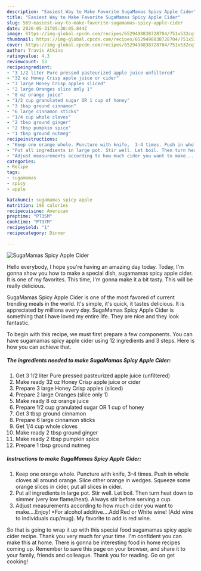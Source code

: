 ```yaml
---
description: "Easiest Way to Make Favorite SugaMamas Spicy Apple Cider"
title: "Easiest Way to Make Favorite SugaMamas Spicy Apple Cider"
slug: 569-easiest-way-to-make-favorite-sugamamas-spicy-apple-cider
date: 2020-05-31T05:30:05.844Z
image: https://img-global.cpcdn.com/recipes/6529498838728704/751x532cq70/sugamamas-spicy-apple-cider-recipe-main-photo.jpg
thumbnail: https://img-global.cpcdn.com/recipes/6529498838728704/751x532cq70/sugamamas-spicy-apple-cider-recipe-main-photo.jpg
cover: https://img-global.cpcdn.com/recipes/6529498838728704/751x532cq70/sugamamas-spicy-apple-cider-recipe-main-photo.jpg
author: Travis Atkins
ratingvalue: 4.3
reviewcount: 13
recipeingredient:
- "3 1/2 liter Pure pressed pasteurized apple juice unfiltered"
- "32 oz Honey Crisp apple juice or cider"
- "3 large Honey Crisp apples sliced"
- "2 large Oranges slice only 1"
- "8 oz orange juice"
- "1/2 cup granulated sugar OR 1 cup of honey"
- "3 tbsp ground cinnamon"
- "6 large cinnamon sticks"
- "1/4 cup whole cloves"
- "2 tbsp ground ginger"
- "2 tbsp pumpkin spice"
- "1 tbsp ground nutmeg"
recipeinstructions:
- "Keep one orange whole. Puncture with knife,  3-4 times. Push in whole cloves all around orange. Slice other orange in wedges. Squeeze some orange slices in cider, put all slices in cider."
- "Put all ingredients in large pot. Stir well. Let boil. Then turn heat down to simmer (very low flame/heat). Always stir before serving a cup."
- "Adjust measurements according to how much cider you want to make....Enjoy! *For alcohol additive....Add Red or White wine! (Add wine to individuals cup/mug). My favorite to add is red wine."
categories:
- Recipe
tags:
- sugamamas
- spicy
- apple

katakunci: sugamamas spicy apple 
nutrition: 196 calories
recipecuisine: American
preptime: "PT35M"
cooktime: "PT37M"
recipeyield: "1"
recipecategory: Dinner

---
```



![SugaMamas Spicy Apple Cider](https://img-global.cpcdn.com/recipes/6529498838728704/751x532cq70/sugamamas-spicy-apple-cider-recipe-main-photo.jpg)

Hello everybody, I hope you're having an amazing day today. Today, I'm gonna show you how to make a special dish, sugamamas spicy apple cider. It is one of my favorites. This time, I'm gonna make it a bit tasty. This will be really delicious.



SugaMamas Spicy Apple Cider is one of the most favored of current trending meals in the world. It's simple, it's quick, it tastes delicious. It is appreciated by millions every day. SugaMamas Spicy Apple Cider is something that I have loved my entire life. They are nice and they look fantastic.


To begin with this recipe, we must first prepare a few components. You can have sugamamas spicy apple cider using 12 ingredients and 3 steps. Here is how you can achieve that.

##### The ingredients needed to make SugaMamas Spicy Apple Cider:

1. Get 3 1/2 liter Pure pressed pasteurized apple juice (unfiltered)
1. Make ready 32 oz Honey Crisp apple juice or cider
1. Prepare 3 large Honey Crisp apples (sliced)
1. Prepare 2 large Oranges (slice only 1)
1. Make ready 8 oz orange juice
1. Prepare 1/2 cup granulated sugar OR 1 cup of honey
1. Get 3 tbsp ground cinnamon
1. Prepare 6 large cinnamon sticks
1. Get 1/4 cup whole cloves
1. Make ready 2 tbsp ground ginger
1. Make ready 2 tbsp pumpkin spice
1. Prepare 1 tbsp ground nutmeg




##### Instructions to make SugaMamas Spicy Apple Cider:

1. Keep one orange whole. Puncture with knife,  3-4 times. Push in whole cloves all around orange. Slice other orange in wedges. Squeeze some orange slices in cider, put all slices in cider.
1. Put all ingredients in large pot. Stir well. Let boil. Then turn heat down to simmer (very low flame/heat). Always stir before serving a cup.
1. Adjust measurements according to how much cider you want to make....Enjoy! *For alcohol additive....Add Red or White wine! (Add wine to individuals cup/mug). My favorite to add is red wine.




So that is going to wrap it up with this special food sugamamas spicy apple cider recipe. Thank you very much for your time. I'm confident you can make this at home. There is gonna be interesting food in home recipes coming up. Remember to save this page on your browser, and share it to your family, friends and colleague. Thank you for reading. Go on get cooking!
